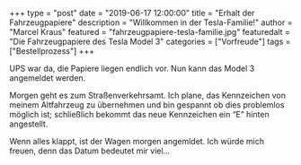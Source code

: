 +++
type = "post"
date = "2019-06-17 12:00:00"
title = "Erhalt der Fahrzeugpapiere"
description = "Willkommen in der Tesla-Familie!"
author = "Marcel Kraus"
featured = "fahrzeugpapiere-tesla-familie.jpg"
featuredalt = "Die Fahrzeugpapiere des Tesla Model 3"
categories = ["Vorfreude"]
tags = ["Bestellprozess"]
+++

UPS war da, die Papiere liegen endlich vor. Nun kann das Model 3 angemeldet werden.

Morgen geht es zum Straßenverkehrsamt. Ich plane, das Kennzeichen von meinem Altfahrzeug zu übernehmen und bin gespannt ob dies problemlos möglich ist; schließlich bekommt das neue Kennzeichen ein “E” hinten angestellt.

Wenn alles klappt, ist der Wagen morgen angemldet. Ich würde mich freuen, denn das Datum bedeutet mir viel…
